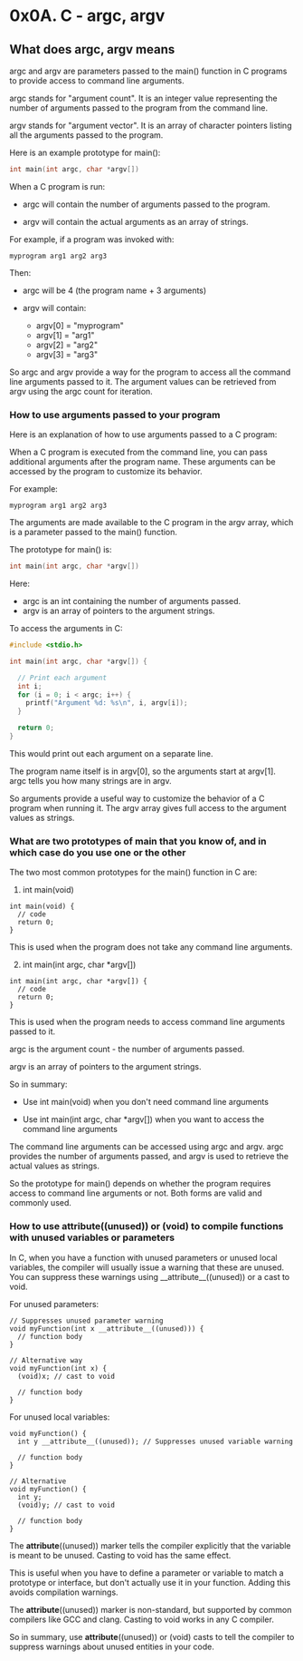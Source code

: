 # 0x0A. C - argc, argv
## What does argc, argv means
<p>
argc and argv are parameters passed to the main() function in C programs to provide access to command line arguments.

argc stands for "argument count". It is an integer value representing the number of arguments passed to the program from the command line.

argv stands for "argument vector". It is an array of character pointers listing all the arguments passed to the program. 

Here is an example prototype for main():

```c
int main(int argc, char *argv[])
``` 

When a C program is run:

- argc will contain the number of arguments passed to the program.

- argv will contain the actual arguments as an array of strings. 

For example, if a program was invoked with:

```
myprogram arg1 arg2 arg3
```

Then:

- argc will be 4 (the program name + 3 arguments)

- argv will contain:
    - argv[0] = "myprogram" 
    - argv[1] = "arg1"
    - argv[2] = "arg2" 
    - argv[3] = "arg3"

So argc and argv provide a way for the program to access all the command line arguments passed to it. The argument values can be retrieved from argv using the argc count for iteration.
</p>

### How to use arguments passed to your program
<p>
Here is an explanation of how to use arguments passed to a C program:

When a C program is executed from the command line, you can pass additional arguments after the program name. These arguments can be accessed by the program to customize its behavior.

For example:

```
myprogram arg1 arg2 arg3
```

The arguments are made available to the C program in the argv array, which is a parameter passed to the main() function. 

The prototype for main() is:

```c
int main(int argc, char *argv[])
```

Here:

- argc is an int containing the number of arguments passed.
- argv is an array of pointers to the argument strings. 

To access the arguments in C:

```c
#include <stdio.h>

int main(int argc, char *argv[]) {

  // Print each argument
  int i;
  for (i = 0; i < argc; i++) {
    printf("Argument %d: %s\n", i, argv[i]); 
  }

  return 0;
}
```

This would print out each argument on a separate line.

The program name itself is in argv[0], so the arguments start at argv[1]. argc tells you how many strings are in argv.

So arguments provide a useful way to customize the behavior of a C program when running it. The argv array gives full access to the argument values as strings.
</p>

### What are two prototypes of main that you know of, and in which case do you use one or the other
<p>
The two most common prototypes for the main() function in C are:

1. int main(void)

```
int main(void) {
  // code
  return 0; 
}
```

This is used when the program does not take any command line arguments.

2. int main(int argc, char *argv[])  

```
int main(int argc, char *argv[]) {
  // code 
  return 0;
}
```

This is used when the program needs to access command line arguments passed to it.

argc is the argument count - the number of arguments passed.

argv is an array of pointers to the argument strings.

So in summary:

- Use int main(void) when you don't need command line arguments

- Use int main(int argc, char *argv[]) when you want to access the command line arguments

The command line arguments can be accessed using argc and argv. argc provides the number of arguments passed, and argv is used to retrieve the actual values as strings.

So the prototype for main() depends on whether the program requires access to command line arguments or not. Both forms are valid and commonly used.
</p>

### How to use __attribute__((unused)) or (void) to compile functions with unused variables or parameters

<p>
In C, when you have a function with unused parameters or unused local variables, the compiler will usually issue a warning that these are unused. You can suppress these warnings using __attribute__((unused)) or a cast to void.

For unused parameters:

```
// Suppresses unused parameter warning
void myFunction(int x __attribute__((unused))) {
  // function body 
}

// Alternative way 
void myFunction(int x) {
  (void)x; // cast to void

  // function body
}
```

For unused local variables:

``` 
void myFunction() {
  int y __attribute__((unused)); // Suppresses unused variable warning

  // function body
}

// Alternative
void myFunction() {
  int y;
  (void)y; // cast to void

  // function body
}
```

The __attribute__((unused)) marker tells the compiler explicitly that the variable is meant to be unused. Casting to void has the same effect.

This is useful when you have to define a parameter or variable to match a prototype or interface, but don't actually use it in your function. Adding this avoids compilation warnings.

The __attribute__((unused)) marker is non-standard, but supported by common compilers like GCC and clang. Casting to void works in any C compiler.

So in summary, use __attribute__((unused)) or (void) casts to tell the compiler to suppress warnings about unused entities in your code.
</p>
